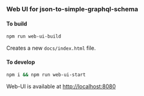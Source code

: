 ### Web UI for json-to-simple-graphql-schema

#### To build
```bash
npm run web-ui-build
```
Creates a new `docs/index.html` file.

#### To develop
```bash
npm i && npm run web-ui-start
```
Web-UI is available at [http://localhost:8080](http://localhost:8080)
